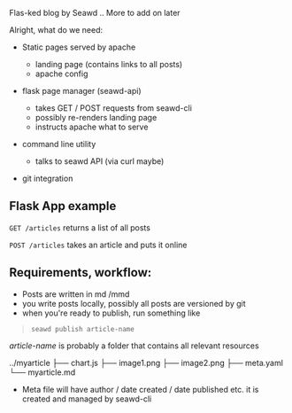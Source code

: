 Flas-ked blog by Seawd
..
More to add on later


Alright, what do we need:

- Static pages served by apache
    - landing page (contains links to all posts)
    - apache config

- flask page manager (seawd-api) 
    - takes GET / POST requests from seawd-cli
    - possibly re-renders landing page
    - instructs apache what to serve 

- command line utility
    - talks to seawd API (via curl maybe) 

- git integration

## Flask App example

`GET /articles` returns a list of all posts

`POST /articles` takes an article and puts it online


## Requirements, workflow:

- Posts are written in md /mmd
- you write posts locally, possibly all posts are versioned by git
- when you're ready to publish, run something like

> `seawd publish article-name`

_article-name_ is probably a folder that contains all relevant resources


../myarticle
├── chart.js
├── image1.png
├── image2.png
├── meta.yaml
└── myarticle.md


- Meta file will have author / date created / date published etc. it is created and managed by seawd-cli


